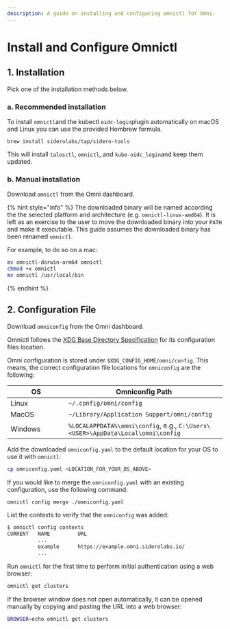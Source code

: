 ```yaml
---
description: A guide on installing and configuring omnictl for Omni.
---
```


# Install and Configure Omnictl

## 1. Installation

Pick one of the installation methods below.

### a. Recommended installation

To install `omnictl`and the kubectl `oidc-login`plugin automatically on macOS and Linux you can use the provided Hombrew formula.

```
brew install siderolabs/tap/sidero-tools
```

This will install `talosctl`, `omnictl`, and `kube-oidc_login`and keep them updated.

### b. Manual installation

Download `omnictl` from the Omni dashboard.

{% hint style="info" %}
The downloaded binary will be named according the the selected platform and architecture (e.g. `omnictl-linux-amd64`). It is left as an exercise to the user to move the downloaded binary into your `PATH` and make it executable. This guide assumes the downloaded binary has been renamed `omnictl`.

For example, to do so on a mac:

```bash
mv omnictl-darwin-arm64 omnictl
chmod +x omnictl
mv omnictl /usr/local/bin
```
{% endhint %}

## 2. Configuration File

Download `omniconfig` from the Omni dashboard.

Omnictl follows the [XDG Base Directory Specification](https://specifications.freedesktop.org/basedir-spec/latest/) for its configuration files location.

Omni configuration is stored under `$XDG_CONFIG_HOME/omni/config`. This means, the correct configuration file locations for `omniconfig` are the following:

<table><thead><tr><th width="119.21484375">OS</th><th>Omniconfig Path</th></tr></thead><tbody><tr><td>Linux</td><td><code>~/.config/omni/config</code></td></tr><tr><td>MacOS</td><td><code>~/Library/Application Support/omni/config</code></td></tr><tr><td>Windows</td><td><code>%LOCALAPPDATA%\omni\config</code>, e.g., <code>C:\Users\&#x3C;USER>\AppData\Local\omni\config</code></td></tr></tbody></table>

Add the downloaded `omniconfig.yaml` to the default location for your OS to use it with `omnictl`:

```bash
cp omniconfig.yaml <LOCATION_FOR_YOUR_OS_ABOVE>
```

If you would like to merge the `omniconfig.yaml` with an existing configuration, use the following command:

```bash
omnictl config merge ./omniconfig.yaml
```

List the contexts to verify that the `omniconfig` was added:

```bash
$ omnictl config contexts
CURRENT   NAME         URL
          ...
          example      https://example.omni.siderolabs.io/
          ...
```

Run `omnictl` for the first time to perform initial authentication using a web browser:

```bash
omnictl get clusters
```

If the browser window does not open automatically, it can be opened manually by copying and pasting the URL into a web browser:

```bash
BROWSER=echo omnictl get clusters
```

